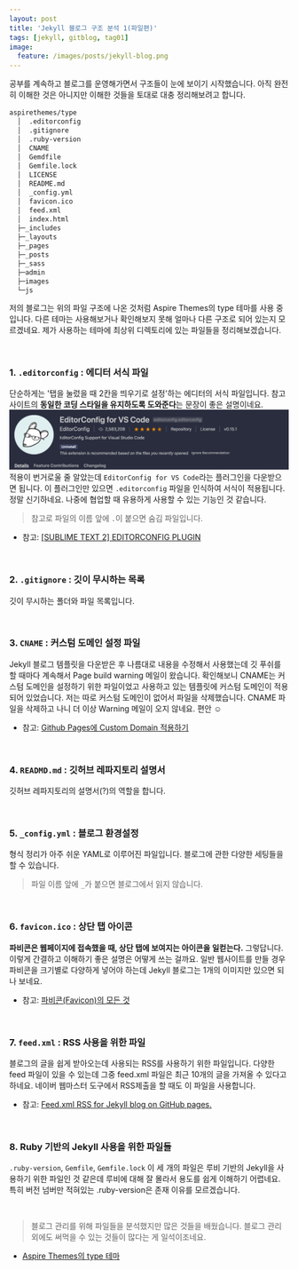 ```yaml
---
layout: post
title: 'Jekyll 블로그 구조 분석 1(파일편)'
tags: [jekyll, gitblog, tag01]
image:
  feature: /images/posts/jekyll-blog.png
---
```


공부를 계속하고 블로그를 운영해가면서 구조들이 눈에 보이기 시작했습니다. 아직 완전히 이해한 것은 아니지만 이해한 것들을 토대로 대충 정리해보려고 합니다.

```
aspirethemes/type
  │  .editorconfig
  │  .gitignore
  │  .ruby-version
  │  CNAME
  │  Gemdfile
  │  Gemfile.lock
  │  LICENSE
  │  README.md
  │  _config.yml
  │  favicon.ico
  │  feed.xml
  │  index.html
  ├─_includes
  ├─_layouts
  ├─_pages
  ├─_posts
  ├─_sass
  ├─admin
  ├─images
  └─js
```

저의 블로그는 위의 파일 구조에 나온 것처럼 Aspire Themes의 type 테마를 사용 중입니다. 다른 테마는 사용해보거나 확인해보지 못해 얼마나 다른 구조로 되어 있는지 모르겠네요. 제가 사용하는 테마에 최상위 디렉토리에 있는 파일들을 정리해보겠습니다.

<br>

### 1. `.editorconfig` : 에디터 서식 파일
단순하게는 '탭을 눌렀을 때 2칸을 띄우기로 설정'하는 에디터의 서식 파일입니다. 참고 사이트의 **동일한 코딩 스타일을 유지하도록 도와준다**는 문장이 좋은 설명이네요.
![EditorConfig for VS Code](/images/posts/2020-09-28/editorconfig-for-vscode.png)
적용이 번거로울 줄 알았는데 `EditorConfig for VS Code`라는 플러그인을 다운받으면 됩니다. 이 플러그인만 있으면 `.editorconfig` 파일을 인식하여 서식이 적용됩니다. 정말 신기하네요. 나중에 협업할 때 유용하게 사용할 수 있는 기능인 것 같습니다.
> 참고로 파일의 이름 앞에 `.`이 붙으면 숨김 파일입니다.
- 참고: [[SUBLIME TEXT 2] EDITORCONFIG PLUGIN](https://josephkim75.wordpress.com/tag/editorconfig/)

<br>

### 2. `.gitignore` : 깃이 무시하는 목록
깃이 무시하는 폴더와 파일 목록입니다.

<br>

### 3. `CNAME` : 커스텀 도메인 설정 파일
Jekyll 블로그 템플릿을 다운받은 후 나름대로 내용을 수정해서 사용했는데 깃 푸쉬를 할 때마다 계속해서 Page build warning 메일이 왔습니다. 확인해보니 CNAME는 커스텀 도메인을 설정하기 위한 파일이었고 사용하고 있는 템플릿에 커스텀 도메인이 적용되어 있었습니다.
저는 따로 커스텀 도메인이 없어서 파일을 삭제했습니다. CNAME 파일을 삭제하고 나니 더 이상 Warning 메일이 오지 않네요. 편안 ☺️

- 참고: [Github Pages에 Custom Domain 적용하기](https://www.holaxprogramming.com/2017/05/15/github-page-and-custom-domain/)

<br>

### 4. `READMD.md` : 깃허브 레파지토리 설명서
깃허브 레파지토리의 설명서(?)의 역할을 합니다.

<br>

### 5. `_config.yml` : 블로그 환경설정
형식 정리가 아주 쉬운 YAML로 이루어진 파일입니다. 블로그에 관한 다양한 세팅들을 할 수 있습니다.
> 파일 이름 앞에 `_`가 붙으면 블로그에서 읽지 않습니다.

<br>

### 6. `favicon.ico` : 상단 탭 아이콘
**파비콘은 웹페이지에 접속했을 때, 상단 탭에 보여지는 아이콘을 일컫는다.** 그렇답니다. 이렇게 간결하고 이해하기 좋은 설명은 어떻게 쓰는 걸까요.
일반 웹사이트를 만들 경우 파비콘을 크기별로 다양하게 넣어야 하는데 Jekyll 블로그는 1개의 이미지만 있으면 되나 보네요.

- 참고: [파비콘(Favicon)의 모든 것](https://webdir.tistory.com/337)

<br>

### 7. `feed.xml` : RSS 사용을 위한 파일
블로그의 글을 쉽게 받아오는데 사용되는 RSS를 사용하기 위한 파일입니다.
다양한 feed 파일이 있을 수 있는데 그중 feed.xml 파일은 최근 10개의 글을 가져올 수 있다고 하네요.
네이버 웹마스터 도구에서 RSS제출을 할 때도 이 파일을 사용합니다.
- 참고: [Feed.xml RSS for Jekyll blog on GitHub pages.](https://blocks.roadtolarissa.com/roachhd/f664d2cae2da899be3f6)

<br>

### 8. Ruby 기반의 Jekyll 사용을 위한 파일들
`.ruby-version`, `Gemfile`, `Gemfile.lock` 이 세 개의 파일은 루비 기반의 Jekyll을 사용하기 위한 파일인 것 같은데 루비에 대해 잘 몰라서 용도를 쉽게 이해하기 어렵네요. 특히 버전 넘버만 적혀있는 .ruby-version은 존재 이유를 모르겠습니다.

<br>

> 블로그 관리를 위해 파일들을 분석했지만 많은 것들을 배웠습니다. 블로그 관리 외에도 써먹을 수 있는 것들이 많다는 게 일석이조네요.

- [Aspire Themes의 type 테마](https://github.com/aspirethemes/type)